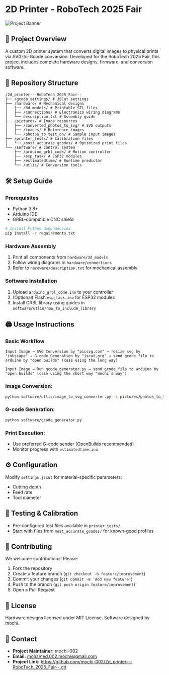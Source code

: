 # 2D Printer - RoboTech 2025 Fair

![Project Banner](2d_printer---RoboTech_2025_Fair--/pictures/images/banner.jpg) 

## 📌 Project Overview

A custom 2D printer system that converts digital images to physical prints via SVG-to-Gcode conversion. Developed for the RoboTech 2025 Fair, this project includes complete hardware designs, firmware, and conversion software.

## 📂 Repository Structure

```
/2d_printer---RoboTech_2025_Fair--
├── /gcode_settings/ # JSCut settings
├── /hardware/ # Mechanical designs
│   ├── /3d_models/ # Printable STL files
│   ├── /connections/ # Electronics wiring diagrams
│   └── description.txt # Assembly guide
├── /pictures/ # Image resources
│   ├── /converted_photos_to_svg/ # SVG outputs
│   ├── /images/ # Reference images
│   └── /photos_to_test_on/ # Sample input images
├── /printer_tests/ # Calibration files
│   └── /most_accurate_gcodes/ # Optimized print files
└── /software/ # Control system
    ├── /arduino_grbl_code/ # Motion controller
    ├── /esp_task/ # ESP32 modules
    ├── /estimatedtime/ # Runtime predictor
    └── /utlis/ # Conversion tools
```

## 🛠️ Setup Guide

### Prerequisites
- Python 3.8+
- Arduino IDE
- GRBL-compatible CNC shield

```bash
# Install Python dependencies
pip install -r requirements.txt
```

### Hardware Assembly
1. Print all components from `hardware/3d_models`
2. Follow wiring diagrams in `hardware/connections`
3. Refer to `hardware/description.txt` for mechanical assembly

### Software Installation
1. Upload `arduino_grbl_code.ino` to your controller
2. (Optional) Flash `esp_task.ino` for ESP32 modules
3. Install GRBL library using guides in `software/utlis/how_to_include_library`

## 🖨️ Usage Instructions

### Basic Workflow
```
Input Image → SVG Conversion by "picsvg.com" → resize svg by "inkscape" → G-code Generation by "jscut.org" → send gcode_file to arduino by "open builds" (case using the long way)
```
```
Input Image → Run gcode_generator.py → send gcode_file to arduino by "open builds" (case using the short way "mochi`s way")
```

### Image Conversion:
```bash
python software/utlis/image_to_svg_converter.py -i pictures/photos_to_test_on/my_image.jpg 
```

### G-code Generation:
```bash
python software/gcode_generator.py 
```

### Print Execution:
- Use preferred G-code sender (OpenBuilds recommended)
- Monitor progress with `estimatedtime.ino`

## ⚙️ Configuration

Modify `settings.jscut` for material-specific parameters:
- Cutting depth
- Feed rate
- Tool diameter

## 🧪 Testing & Calibration

- Pre-configured test files available in `printer_tests/`
- Start with files from `most_accurate_gcodes/` for known-good profiles

## 🤝 Contributing

We welcome contributions! Please:
1. Fork the repository
2. Create a feature branch (`git checkout -b feature/improvement`)
3. Commit your changes (`git commit -m 'Add new feature'`)
4. Push to the branch (`git push origin feature/improvement`)
5. Open a Pull Request

## 📜 License

Hardware designs licensed under MIT License. Software designed by mochi.

## 📧 Contact

- **Project Maintainer:** mochi-002
- **Email:** mohamed.002.mochi@gmail.com
- **Project Link:** https://github.com/mochi-002/2d_printer---RoboTech_2025_Fair--.git
